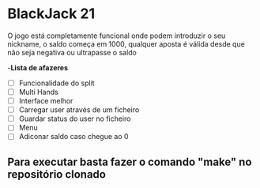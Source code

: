 # BlackJack 21

O jogo está completamente funcional onde podem introduzir
o seu nickname, o saldo começa em 1000, qualquer aposta é válida desde
que não seja negativa ou ultrapasse o saldo

-**Lista de afazeres**
- [ ] Funcionalidade do split 
- [ ] Multi Hands
- [ ] Interface melhor
- [ ] Carregar user através de um ficheiro
- [ ] Guardar status do user no ficheiro
- [ ] Menu
- [ ] Adiconar saldo caso chegue ao 0

## Para executar basta fazer o comando **"make"** no repositório clonado

